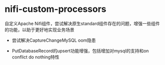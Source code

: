 # nifi-custom-processors
自定义Apache Nifi组件，尝试解决原生standard组件存在的问题，增强一些组件的功能，以助于更好地实现业务场景

+ 尝试解决CaptureChangeMySQL oom隐患

+ PutDatabaseRecord的upsert功能增强，包括增加对mysql的支持和on conflict do nothing特性
